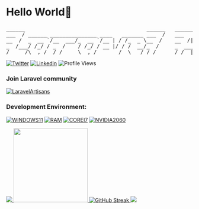 # Hello World👋
<pre>
______                                       ______   _______         _____ _____                         
___  / ______ _______________ ____   _______ ___  /   ___    |__________  /____(_)______________ ________ 
__  /  _  __ `/__  ___/_  __ `/__ | / /_  _ \__  /    __  /| |__  ___/_  __/__  / __  ___/_  __ `/__  __ \
_  /___/ /_/ / _  /    / /_/ / __ |/ / /  __/_  /     _  ___ |_  /    / /_  _  /  _(__  ) / /_/ / _  / / /
/_____/\__,_/  /_/     \__,_/  _____/  \___/ /_/      /_/  |_|/_/     \__/  /_/   /____/  \__,_/  /_/ /_/ 
</pre>
[![Twitter](https://img.shields.io/twitter/follow/MrPunyapal?label=Follow)](https://twitter.com/intent/follow?screen_name=MrPunyapal)
[![Linkedin](https://img.shields.io/badge/-Connect-blue?style=flat-square&logo=Linkedin&logoColor=white&link=https://www.linkedin.com/in/MrPunyapal/)](https://www.linkedin.com/in/MrPunyapal/)
![Profile Views](https://komarev.com/ghpvc/?username=mr-punyapal&label=👁️)

### Join Laravel community
[![LaravelArtisans](https://img.shields.io/badge/LaravelArtisans-2CA5E0?style=for-the-badge&logo=telegram&logoColor=white&https://telegram.me/LaravelArtisans)](https://telegram.me/LaravelArtisans)

### Development Environment:

[![WINDOWS11](https://img.shields.io/badge/windows-%230078D6.svg?&style=for-the-badge&logo=windows&logoColor=white)](https://github.com/MrPunyapal)
[![RAM](https://img.shields.io/badge/RAM-16GB-%230071C5.svg?&style=for-the-badge&logoColor=white)](https://github.com/MrPunyapal)
[![COREI7](https://img.shields.io/badge/Intel-Core_i7_12th-0071C5?style=for-the-badge&logo=intel&logoColor=white)](https://github.com/MrPunyapal)
[![NVIDIA2060](https://img.shields.io/badge/NVIDIA-RTX3050-76B900?style=for-the-badge&logo=nvidia&logoColor=white)](https://github.com/MrPunyapal)


<a href="https://github-contributor-stats.vercel.app/api?username=MrPunyapal&title_color=006AFF&text_color=417E87&icon_color=0579C3&bg_color=ffffff00&hide_border=true&show_icons=true&include_all_commits=true&count_private=true&disable_animations=true" target="_blank">
  <img src="https://github-contributor-stats.vercel.app/api?username=MrPunyapal&title_color=006AFF&text_color=417E87&icon_color=0579C3&bg_color=ffffff00&hide_border=true&show_icons=true&include_all_commits=true&count_private=true&disable_animations=true" />
</a>
<a href="https://github-readme-stats.vercel.app/api?username=MrPunyapal&hide_border=true&show_icons=true&include_all_commits=true&count_private=true&disable_animations=true&rank_icon=percentile&theme=transparent" target="_blank">
  <img height=200 src="https://github-readme-stats.vercel.app/api?username=MrPunyapal&hide_border=true&show_icons=true&include_all_commits=true&count_private=true&disable_animations=true&rank_icon=percentile&theme=transparent" />
</a>
<a href="https://streak-stats.demolab.com?user=MrPunyapal&theme=transparent&hide_border=true" target="_blank">
<img src="https://streak-stats.demolab.com?user=MrPunyapal&theme=transparent&hide_border=true" alt="GitHub Streak" />
</a>
<a href="https://github-readme-activity-graph.vercel.app/graph?username=MrPunyapal&bg_color=0000000&color=0579C3&line=0579C3&point=417E87&area_color=006AFF&area=true&hide_border=true" target="_blank">
  <img src="https://github-readme-activity-graph.vercel.app/graph?username=MrPunyapal&bg_color=0000000&color=0579C3&line=0579C3&point=417E87&area_color=006AFF&area=true&hide_border=true" />
</a>

<!--

- 🔭 I’m currently working on ...
- 🌱 I’m currently learning ...
- 👯 I’m looking to collaborate on ...
- 🤔 I’m looking for help with ...
- 💬 Ask me about ...
- 📫 How to reach me: ...
- 😄 Pronouns: ...
- ⚡ Fun fact: ...
-->
